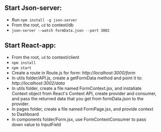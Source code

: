 ## Start Json-server:

- Run `npm install -g json-server`
- From the root, `cd` to context/db
- `json-server --watch formData.json --port 3002`

## Start React-app:

- From the root, `cd` to context/client
- `npm install`
- `npm start`
- Create a route in Route.js for form: _http://localhost:3000/form_
- In utils folder/API.js, create a getFormData method and point it to: _http://localhost:3002/data_
- In utils folder, create a file named FormContext.jsx, and instatiate Context object from React's Context API, create provider and consumer, and pass the returned data that you get from formData.json to the provider.
- In pages folder, create a file named FormPage.jsx, and provide context to Dashboard
- In components folder/Form.jsx, use FormContextConsumer to pass down value to InputField
